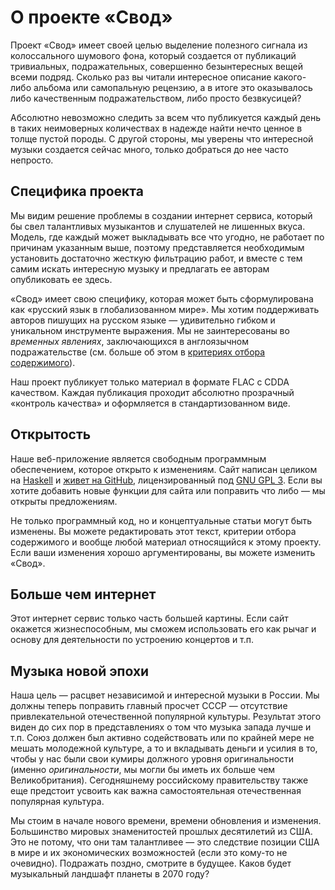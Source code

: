 # О проекте «Свод»

Проект «Свод» имеет своей целью выделение полезного сигнала из колоссального
шумового фона, который создается от публикаций тривиальных, подражательных,
совершенно безынтересных вещей всеми подряд. Сколько раз вы читали
интересное описание какого-либо альбома или самопальную рецензию, а в итоге
это оказывалось либо качественным подражательством, либо просто безвкусицей?

Абсолютно невозможно следить за всем что публикуется каждый день в таких
неимоверных количествах в надежде найти нечто ценное в толще пустой
породы. С другой стороны, мы уверены что интересной музыки создается сейчас
много, только добраться до нее часто непросто.

## Специфика проекта

Мы видим решение проблемы в создании интернет сервиса, который бы свел
талантливых музыкантов и слушателей не лишенных вкуса. Модель, где каждый
может выкладывать все что угодно, не работает по причинам указанным выше,
поэтому представляется необходимым установить достаточно жесткую фильтрацию
работ, и вместе с тем самим искать интересную музыку и предлагать ее авторам
опубликовать ее здесь.

«Свод» имеет свою специфику, которая может быть сформулирована как «русский
язык в глобализованном мире». Мы хотим поддерживать авторов пишущих на
русском языке — удивительно гибком и уникальном инструменте выражения. Мы не
заинтересованы во *временных явлениях*, заключающихся в англоязычном
подражательстве (см. больше об этом в
[критериях отбора содержимого](%содержимое%)).

Наш проект публикует только материал в формате FLAC с CDDA качеством. Каждая
публикация проходит абсолютно прозрачный «контроль качества» и оформляется в
стандартизованном виде.

## Открытость

Наше веб-приложение является свободным программным обеспечением, которое
открыто к изменениям. Сайт написан целиком на [Haskell](https://haskell.org)
и [живет на GitHub](https://github.com/svod-music), лицензированный под
[GNU GPL 3](https://www.gnu.org/licenses/gpl-3.0.ru.html). Если вы хотите
добавить новые функции для сайта или поправить что либо — мы открыты
предложениям.

Не только программный код, но и концептуальные статьи могут быть
изменены. Вы можете редактировать этот текст, критерии отбора содержимого и
вообще любой материал относящийся к этому проекту. Если ваши изменения
хорошо аргументированы, вы можете изменить «Свод».

## Больше чем интернет

Этот интернет сервис только часть большей картины. Если сайт окажется
жизнеспособным, мы сможем использовать его как рычаг и основу для
деятельности по устроению концертов и т.п.

## Музыка новой эпохи

Наша цель — расцвет независимой и интересной музыки в России. Мы должны
теперь поправить главный просчет СССР — отсутствие привлекательной
отечественной популярной культуры. Результат этого виден до сих пор в
представлениях о том что музыка запада лучше и т.п. Союз должен был активно
содействовать или по крайней мере не мешать молодежной культуре, а то и
вкладывать деньги и усилия в то, чтобы у нас были свои кумиры должного
уровня оригинальности (именно *оригинальности*, мы могли бы иметь их больше
чем Великобритания). Сегодняшнему российскому правительству также еще
предстоит усвоить как важна самостоятельная отечественная популярная
культура.

Мы стоим в начале нового времени, времени обновления и
изменения. Большинство мировых знаменитостей прошлых десятилетий из США. Это
не потому, что они там талантливее — это следствие позиции США в мире и их
экономических возможностей (если это кому-то не очевидно). Подражать поздно,
смотрите в будущее. Каков будет музыкальный ландшафт планеты в 2070 году?
